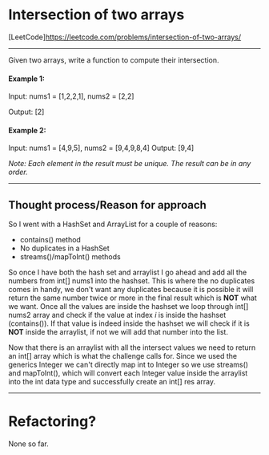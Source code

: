 # Intersection of two arrays
 [LeetCode]https://leetcode.com/problems/intersection-of-two-arrays/

---
Given two arrays, write a function to compute their intersection.

#### Example 1:

Input: nums1 = [1,2,2,1], nums2 = [2,2]

Output: [2]

#### Example 2:

Input: nums1 = [4,9,5], nums2 = [9,4,9,8,4]
Output: [9,4]

*Note:
Each element in the result must be unique.
The result can be in any order.*

---

## Thought process/Reason for approach

So I went with a HashSet and ArrayList for a couple of reasons:

- contains() method
- No duplicates in a HashSet
- streams()/mapToInt() methods

So once I have both the hash set and arraylist I go ahead and add all the numbers from int[] nums1 into the hashset. This is where the no duplicates comes in handy, we don't want any duplicates because it is possible it will return the same number twice or more in the final result which is **NOT** what we want. Once all the values are inside the hashset we loop through int[] nums2 array and check if the value at index *i* is inside the hashset (contains()). If that value is indeed inside the hashset we will check if it is **NOT** inside the arraylist, if not we will add that number into the list.

Now that there is an arraylist with all the intersect values we need to return an int[] array which is what the challenge calls for. Since we used the generics Integer we can't directly map int to Integer so we use streams() and mapToInt(), which will convert each Integer value inside the arraylist into the int data type and successfully create an int[] res array.

---
# Refactoring?
None so far.